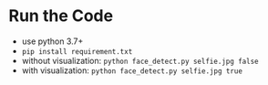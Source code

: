 
# Run the Code

* use python 3.7+
* `pip install requirement.txt`
* without visualization: `python face_detect.py selfie.jpg false`
* with visualization: `python face_detect.py selfie.jpg true`


